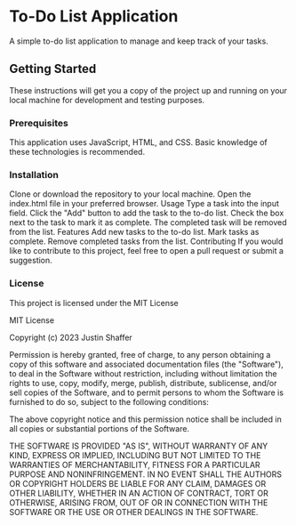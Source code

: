 # To-Do List Application
A simple to-do list application to manage and keep track of your tasks.

## Getting Started
These instructions will get you a copy of the project up and running on your local machine for development and testing purposes.

### Prerequisites
This application uses JavaScript, HTML, and CSS. Basic knowledge of these technologies is recommended.

### Installation
Clone or download the repository to your local machine.
Open the index.html file in your preferred browser.
Usage
Type a task into the input field.
Click the "Add" button to add the task to the to-do list.
Check the box next to the task to mark it as complete.
The completed task will be removed from the list.
Features
Add new tasks to the to-do list.
Mark tasks as complete.
Remove completed tasks from the list.
Contributing
If you would like to contribute to this project, feel free to open a pull request or submit a suggestion.

### License
This project is licensed under the MIT License 

MIT License

Copyright (c) 2023 Justin Shaffer

Permission is hereby granted, free of charge, to any person obtaining a copy
of this software and associated documentation files (the "Software"), to deal
in the Software without restriction, including without limitation the rights
to use, copy, modify, merge, publish, distribute, sublicense, and/or sell
copies of the Software, and to permit persons to whom the Software is
furnished to do so, subject to the following conditions:

The above copyright notice and this permission notice shall be included in all
copies or substantial portions of the Software.

THE SOFTWARE IS PROVIDED "AS IS", WITHOUT WARRANTY OF ANY KIND, EXPRESS OR
IMPLIED, INCLUDING BUT NOT LIMITED TO THE WARRANTIES OF MERCHANTABILITY,
FITNESS FOR A PARTICULAR PURPOSE AND NONINFRINGEMENT. IN NO EVENT SHALL THE
AUTHORS OR COPYRIGHT HOLDERS BE LIABLE FOR ANY CLAIM, DAMAGES OR OTHER
LIABILITY, WHETHER IN AN ACTION OF CONTRACT, TORT OR OTHERWISE, ARISING FROM,
OUT OF OR IN CONNECTION WITH THE SOFTWARE OR THE USE OR OTHER DEALINGS IN THE
SOFTWARE.



